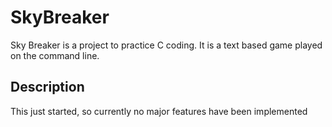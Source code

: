 # SkyBreaker
Sky Breaker is a project to practice C coding. It is a text based game played on the command line.

## Description
This just started, so currently no major features have been implemented
